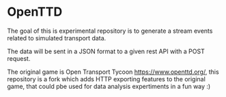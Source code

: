 # OpenTTD

The goal of this is experimental repository is to generate a stream events related to simulated transport data.

The data will be sent in a JSON format to a given rest API with a POST request.

The original game is Open Transport Tycoon https://www.openttd.org/, 
this repository is a fork which adds HTTP exporting features to the original game,
that could pbe used for data analysis expertiments in a fun way :)